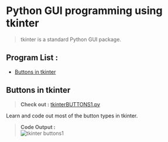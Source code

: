 # Python GUI programming using tkinter

> tkinter is a standard Python GUI package.

## Program List :

- [Buttons in tkinter](#buttons-in-tkinter)

## Buttons in tkinter

> **Check out :** [tkinterBUTTONS1.py](https://github.com/somrajchowdhury/Python_GUI_tkinter/blob/master/tkinterBUTTONS1.py)

Learn and code out most of the button types in tkinter.
> **Code Output :**         
> ![tkinter buttons1](https://github.com/somrajchowdhury/Python_GUI_tkinter/blob/master/img/tkinterButtons1.png "tkinter buttons1")
